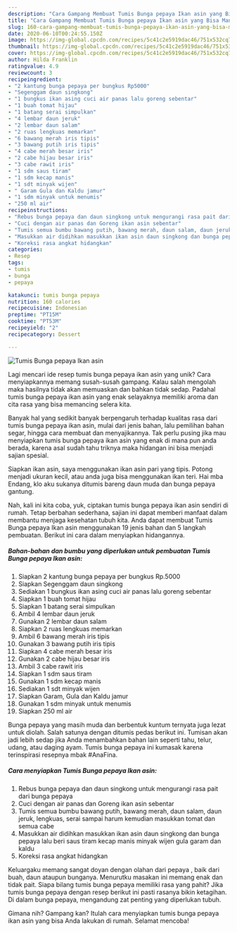 ```yaml
---
description: "Cara Gampang Membuat Tumis Bunga pepaya Ikan asin yang Bisa Manjain Lidah"
title: "Cara Gampang Membuat Tumis Bunga pepaya Ikan asin yang Bisa Manjain Lidah"
slug: 160-cara-gampang-membuat-tumis-bunga-pepaya-ikan-asin-yang-bisa-manjain-lidah
date: 2020-06-10T00:24:55.150Z
image: https://img-global.cpcdn.com/recipes/5c41c2e5919dac46/751x532cq70/tumis-bunga-pepaya-ikan-asin-foto-resep-utama.jpg
thumbnail: https://img-global.cpcdn.com/recipes/5c41c2e5919dac46/751x532cq70/tumis-bunga-pepaya-ikan-asin-foto-resep-utama.jpg
cover: https://img-global.cpcdn.com/recipes/5c41c2e5919dac46/751x532cq70/tumis-bunga-pepaya-ikan-asin-foto-resep-utama.jpg
author: Hilda Franklin
ratingvalue: 4.9
reviewcount: 3
recipeingredient:
- "2 kantung bunga pepaya per bungkus Rp5000"
- "Segenggam daun singkong"
- "1 bungkus ikan asing cuci air panas lalu goreng sebentar"
- "1 buah tomat hijau"
- "1 batang serai simpulkan"
- "4 lembar daun jeruk"
- "2 lembar daun salam"
- "2 ruas lengkuas memarkan"
- "6 bawang merah iris tipis"
- "3 bawang putih iris tipis"
- "4 cabe merah besar iris"
- "2 cabe hijau besar iris"
- "3 cabe rawit iris"
- "1 sdm saus tiram"
- "1 sdm kecap manis"
- "1 sdt minyak wijen"
- " Garam Gula dan Kaldu jamur"
- "1 sdm minyak untuk menumis"
- "250 ml air"
recipeinstructions:
- "Rebus bunga pepaya dan daun singkong untuk mengurangi rasa pait dari bunga pepaya"
- "Cuci dengan air panas dan Goreng ikan asin sebentar"
- "Tumis semua bumbu bawang putih, bawang merah, daun salam, daun jeruk, lengkuas, serai sampai harum kemudian masukkan tomat dan semua cabe"
- "Masukkan air didihkan masukkan ikan asin daun singkong dan bunga pepaya lalu beri saus tiram kecap manis minyak wijen gula garam dan kaldu"
- "Koreksi rasa angkat hidangkan"
categories:
- Resep
tags:
- tumis
- bunga
- pepaya

katakunci: tumis bunga pepaya 
nutrition: 160 calories
recipecuisine: Indonesian
preptime: "PT15M"
cooktime: "PT53M"
recipeyield: "2"
recipecategory: Dessert

---
```



![Tumis Bunga pepaya Ikan asin](https://img-global.cpcdn.com/recipes/5c41c2e5919dac46/751x532cq70/tumis-bunga-pepaya-ikan-asin-foto-resep-utama.jpg)

Lagi mencari ide resep tumis bunga pepaya ikan asin yang unik? Cara menyiapkannya memang susah-susah gampang. Kalau salah mengolah maka hasilnya tidak akan memuaskan dan bahkan tidak sedap. Padahal tumis bunga pepaya ikan asin yang enak selayaknya memiliki aroma dan cita rasa yang bisa memancing selera kita.

Banyak hal yang sedikit banyak berpengaruh terhadap kualitas rasa dari tumis bunga pepaya ikan asin, mulai dari jenis bahan, lalu pemilihan bahan segar, hingga cara membuat dan menyajikannya. Tak perlu pusing jika mau menyiapkan tumis bunga pepaya ikan asin yang enak di mana pun anda berada, karena asal sudah tahu triknya maka hidangan ini bisa menjadi sajian spesial.

Siapkan ikan asin, saya menggunakan ikan asin pari yang tipis. Potong menjadi ukuran kecil, atau anda juga bisa menggunakan ikan teri. Hai mba Endang, klo aku sukanya ditumis bareng daun muda dan bunga pepaya gantung.


Nah, kali ini kita coba, yuk, ciptakan tumis bunga pepaya ikan asin sendiri di rumah. Tetap berbahan sederhana, sajian ini dapat memberi manfaat dalam membantu menjaga kesehatan tubuh kita. Anda dapat membuat Tumis Bunga pepaya Ikan asin menggunakan 19 jenis bahan dan 5 langkah pembuatan. Berikut ini cara dalam menyiapkan hidangannya.

<!--inarticleads1-->

##### Bahan-bahan dan bumbu yang diperlukan untuk pembuatan Tumis Bunga pepaya Ikan asin:

1. Siapkan 2 kantung bunga pepaya per bungkus Rp.5000
1. Siapkan Segenggam daun singkong
1. Sediakan 1 bungkus ikan asing cuci air panas lalu goreng sebentar
1. Siapkan 1 buah tomat hijau
1. Siapkan 1 batang serai simpulkan
1. Ambil 4 lembar daun jeruk
1. Gunakan 2 lembar daun salam
1. Siapkan 2 ruas lengkuas memarkan
1. Ambil 6 bawang merah iris tipis
1. Gunakan 3 bawang putih iris tipis
1. Siapkan 4 cabe merah besar iris
1. Gunakan 2 cabe hijau besar iris
1. Ambil 3 cabe rawit iris
1. Siapkan 1 sdm saus tiram
1. Gunakan 1 sdm kecap manis
1. Sediakan 1 sdt minyak wijen
1. Siapkan  Garam, Gula dan Kaldu jamur
1. Gunakan 1 sdm minyak untuk menumis
1. Siapkan 250 ml air


Bunga pepaya yang masih muda dan berbentuk kuntum ternyata juga lezat untuk diolah. Salah satunya dengan ditumis pedas berikut ini. Tumisan akan jadi lebih sedap jika Anda menambahkan bahan lain seperti tahu, telur, udang, atau daging ayam. Tumis bunga pepaya ini kumasak karena terinspirasi resepnya mbak #AnaFina. 

<!--inarticleads2-->

##### Cara menyiapkan Tumis Bunga pepaya Ikan asin:

1. Rebus bunga pepaya dan daun singkong untuk mengurangi rasa pait dari bunga pepaya
1. Cuci dengan air panas dan Goreng ikan asin sebentar
1. Tumis semua bumbu bawang putih, bawang merah, daun salam, daun jeruk, lengkuas, serai sampai harum kemudian masukkan tomat dan semua cabe
1. Masukkan air didihkan masukkan ikan asin daun singkong dan bunga pepaya lalu beri saus tiram kecap manis minyak wijen gula garam dan kaldu
1. Koreksi rasa angkat hidangkan


Keluargaku memang sangat doyan dengan olahan dari pepaya , baik dari buah, daun ataupun bunganya. Menurutku masakan ini memang enak dan tidak pait. Siapa bilang tumis bunga pepaya memiliki rasa yang pahit? Jika tumis bunga pepaya dengan resep berikut ini pasti rasanya bikin ketagihan. Di dalam bunga pepaya, mengandung zat penting yang diperlukan tubuh. 

Gimana nih? Gampang kan? Itulah cara menyiapkan tumis bunga pepaya ikan asin yang bisa Anda lakukan di rumah. Selamat mencoba!
